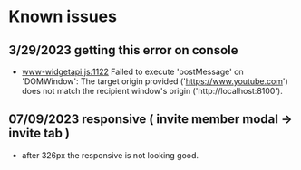 # Known issues

## 3/29/2023 getting this error on console

- www-widgetapi.js:1122 Failed to execute 'postMessage' on 'DOMWindow': The target origin provided ('https://www.youtube.com') does not match the recipient window's origin ('http://localhost:8100').

## 07/09/2023 responsive ( invite member modal -> invite tab )

- after 326px the responsive is not looking good.
